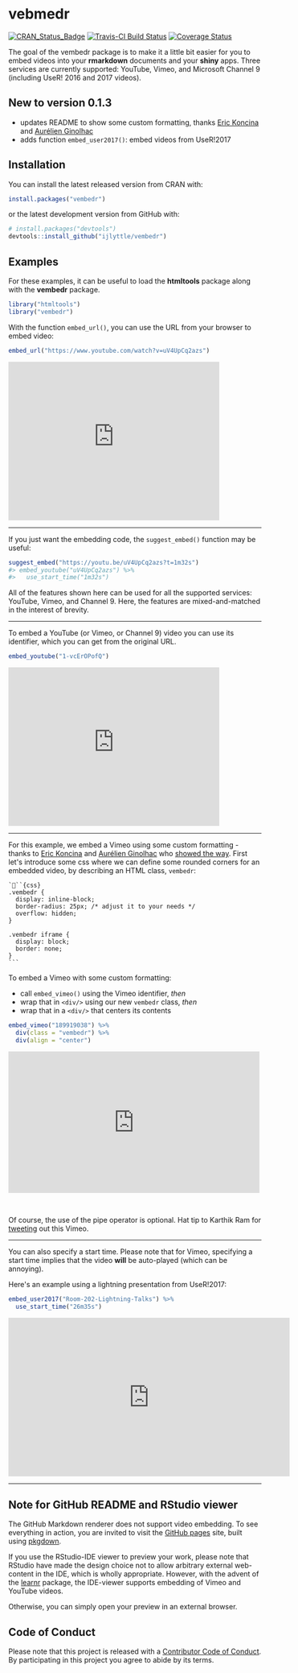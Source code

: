 
vebmedr
=======

[![CRAN\_Status\_Badge](https://www.r-pkg.org/badges/version/vembedr)](https://cran.r-project.org/package=vembedr) [![Travis-CI Build Status](https://travis-ci.org/ijlyttle/vembedr.svg?branch=master)](https://travis-ci.org/ijlyttle/vembedr) [![Coverage Status](https://img.shields.io/codecov/c/github/ijlyttle/vembedr/master.svg)](https://codecov.io/github/ijlyttle/vembedr?branch=master)

The goal of the vembedr package is to make it a little bit easier for you to embed videos into your **rmarkdown** documents and your **shiny** apps. Three services are currently supported: YouTube, Vimeo, and Microsoft Channel 9 (including UseR! 2016 and 2017 videos).

New to version 0.1.3
--------------------

-   updates README to show some custom formatting, thanks [Eric Koncina](https://github.com/koncina) and [Aurélien Ginolhac](https://github.com/ginolhac)
-   adds function `embed_user2017()`: embed videos from UseR!2017

Installation
------------

You can install the latest released version from CRAN with:

``` r
install.packages("vembedr")
```

or the latest development version from GitHub with:

``` r
# install.packages("devtools")
devtools::install_github("ijlyttle/vembedr")
```

Examples
--------

For these examples, it can be useful to load the **htmltools** package along with the **vembedr** package.

``` r
library("htmltools")
library("vembedr")
```

With the function `embed_url()`, you can use the URL from your browser to embed video:

``` r
embed_url("https://www.youtube.com/watch?v=uV4UpCq2azs")
```

<!--html_preserve-->
<iframe src="https://www.youtube.com/embed/uV4UpCq2azs" width="420" height="315" frameborder="0" allowfullscreen>
</iframe>
<!--/html_preserve-->

------------------------------------------------------------------------

If you just want the embedding code, the `suggest_embed()` function may be useful:

``` r
suggest_embed("https://youtu.be/uV4UpCq2azs?t=1m32s")
#> embed_youtube("uV4UpCq2azs") %>%
#>   use_start_time("1m32s")
```

All of the features shown here can be used for all the supported services: YouTube, Vimeo, and Channel 9. Here, the features are mixed-and-matched in the interest of brevity.

------------------------------------------------------------------------

To embed a YouTube (or Vimeo, or Channel 9) video you can use its identifier, which you can get from the original URL.

``` r
embed_youtube("1-vcErOPofQ")
```

<!--html_preserve-->
<iframe src="https://www.youtube.com/embed/1-vcErOPofQ" width="420" height="315" frameborder="0" allowfullscreen>
</iframe>
<!--/html_preserve-->

------------------------------------------------------------------------

For this example, we embed a Vimeo using some custom formatting - thanks to [Eric Koncina](https://github.com/koncina) and [Aurélien Ginolhac](https://github.com/ginolhac) who [showed the way](https://github.com/ijlyttle/vembedr/issues/25). First let's introduce some css where we can define some rounded corners for an embedded video, by describing an HTML class, `vembedr`:

    ```{css}
    .vembedr {
      display: inline-block;
      border-radius: 25px; /* adjust it to your needs */
      overflow: hidden;
    }

    .vembedr iframe {
      display: block;
      border: none;
    }
    ```

To embed a Vimeo with some custom formatting:

-   call `embed_vimeo()` using the Vimeo identifier, *then*
-   wrap that in `<div/>` using our new `vembedr` class, *then*
-   wrap that in a `<div/>` that centers its contents

``` r
embed_vimeo("189919038") %>%
  div(class = "vembedr") %>%
  div(align = "center")
```

<!--html_preserve-->
<iframe class="vimeo-embed" src="https://player.vimeo.com/video/189919038" width="500" height="281" frameborder="0" webkitallowfullscreen mozallowfullscreen allowfullscreen>
</iframe>

<!--/html_preserve-->
<!--html_preserve-->
<br/><!--/html_preserve-->

Of course, the use of the pipe operator is optional. Hat tip to Karthik Ram for [tweeting](https://twitter.com/_inundata/status/794616331727294464) out this Vimeo.

------------------------------------------------------------------------

You can also specify a start time. Please note that for Vimeo, specifying a start time implies that the video **will** be auto-played (which can be annoying).

Here's an example using a lightning presentation from UseR!2017:

``` r
embed_user2017("Room-202-Lightning-Talks") %>% 
  use_start_time("26m35s")
```

<!--html_preserve-->
<iframe src="https://channel9.msdn.com/Events/useR-international-R-User-conferences/useR-International-R-User-2017-Conference/Room-202-Lightning-Talks/player#time=0h26m35s:paused" width="560" height="315" frameborder="0" allowfullscreen>
</iframe>
<!--/html_preserve-->

------------------------------------------------------------------------

Note for GitHub README and RStudio viewer
-----------------------------------------

The GitHub Markdown renderer does not support video embedding. To see everything in action, you are invited to visit the [GitHub pages](http://ijlyttle.github.io/vembedr/) site, built using [pkgdown](http://hadley.github.io/pkgdown/).

If you use the RStudio-IDE viewer to preview your work, please note that RStudio have made the design choice not to allow arbitrary external web-content in the IDE, which is wholly appropriate. However, with the advent of the [learnr](https://rstudio.github.io/learnr/) package, the IDE-viewer supports embedding of Vimeo and YouTube videos.

Otherwise, you can simply open your preview in an external browser.

Code of Conduct
---------------

Please note that this project is released with a [Contributor Code of Conduct](CONDUCT.md). By participating in this project you agree to abide by its terms.

